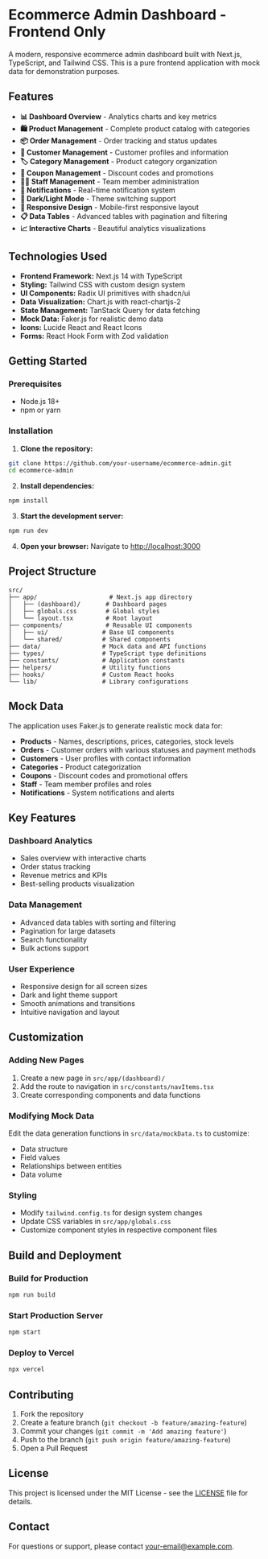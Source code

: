 # Ecommerce Admin Dashboard - Frontend Only

A modern, responsive ecommerce admin dashboard built with Next.js, TypeScript, and Tailwind CSS. This is a pure frontend application with mock data for demonstration purposes.


## Features

- **📊 Dashboard Overview** - Analytics charts and key metrics
- **🛍️ Product Management** - Complete product catalog with categories
- **📦 Order Management** - Order tracking and status updates
- **👥 Customer Management** - Customer profiles and information
- **🏷️ Category Management** - Product category organization
- **🎫 Coupon Management** - Discount codes and promotions
- **👨‍💼 Staff Management** - Team member administration
- **🔔 Notifications** - Real-time notification system
- **🌙 Dark/Light Mode** - Theme switching support
- **📱 Responsive Design** - Mobile-first responsive layout
- **📋 Data Tables** - Advanced tables with pagination and filtering
- **📈 Interactive Charts** - Beautiful analytics visualizations

## Technologies Used

- **Frontend Framework:** Next.js 14 with TypeScript
- **Styling:** Tailwind CSS with custom design system
- **UI Components:** Radix UI primitives with shadcn/ui
- **Data Visualization:** Chart.js with react-chartjs-2
- **State Management:** TanStack Query for data fetching
- **Mock Data:** Faker.js for realistic demo data
- **Icons:** Lucide React and React Icons
- **Forms:** React Hook Form with Zod validation

## Getting Started

### Prerequisites

- Node.js 18+ 
- npm or yarn

### Installation

1. **Clone the repository:**
```bash
git clone https://github.com/your-username/ecommerce-admin.git
cd ecommerce-admin
```

2. **Install dependencies:**
```bash
npm install
```

3. **Start the development server:**
```bash
npm run dev
```

4. **Open your browser:**
Navigate to [http://localhost:3000](http://localhost:3000)

## Project Structure

```
src/
├── app/                    # Next.js app directory
│   ├── (dashboard)/       # Dashboard pages
│   ├── globals.css        # Global styles
│   └── layout.tsx         # Root layout
├── components/            # Reusable UI components
│   ├── ui/               # Base UI components
│   └── shared/           # Shared components
├── data/                 # Mock data and API functions
├── types/                # TypeScript type definitions
├── constants/            # Application constants
├── helpers/              # Utility functions
├── hooks/                # Custom React hooks
└── lib/                  # Library configurations
```

## Mock Data

The application uses Faker.js to generate realistic mock data for:

- **Products** - Names, descriptions, prices, categories, stock levels
- **Orders** - Customer orders with various statuses and payment methods
- **Customers** - User profiles with contact information
- **Categories** - Product categorization
- **Coupons** - Discount codes and promotional offers
- **Staff** - Team member profiles and roles
- **Notifications** - System notifications and alerts

## Key Features

### Dashboard Analytics
- Sales overview with interactive charts
- Order status tracking
- Revenue metrics and KPIs
- Best-selling products visualization

### Data Management
- Advanced data tables with sorting and filtering
- Pagination for large datasets
- Search functionality
- Bulk actions support

### User Experience
- Responsive design for all screen sizes
- Dark and light theme support
- Smooth animations and transitions
- Intuitive navigation and layout

## Customization

### Adding New Pages
1. Create a new page in `src/app/(dashboard)/`
2. Add the route to navigation in `src/constants/navItems.tsx`
3. Create corresponding components and data functions

### Modifying Mock Data
Edit the data generation functions in `src/data/mockData.ts` to customize:
- Data structure
- Field values
- Relationships between entities
- Data volume

### Styling
- Modify `tailwind.config.ts` for design system changes
- Update CSS variables in `src/app/globals.css`
- Customize component styles in respective component files

## Build and Deployment

### Build for Production
```bash
npm run build
```

### Start Production Server
```bash
npm start
```

### Deploy to Vercel
```bash
npx vercel
```

## Contributing

1. Fork the repository
2. Create a feature branch (`git checkout -b feature/amazing-feature`)
3. Commit your changes (`git commit -m 'Add amazing feature'`)
4. Push to the branch (`git push origin feature/amazing-feature`)
5. Open a Pull Request

## License

This project is licensed under the MIT License - see the [LICENSE](LICENSE) file for details.

## Contact

For questions or support, please contact [your-email@example.com](mailto:your-email@example.com).